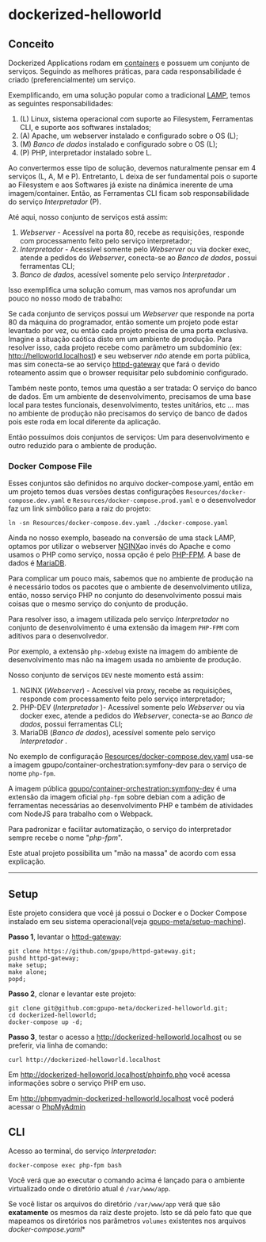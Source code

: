 # dockerized-helloworld

## Conceito

Dockerized Applications rodam em [containers](https://www.docker.com/resources/what-container) e possuem um conjunto de serviços. Seguindo as melhores práticas, para cada responsabilidade é criado (preferencialmente) um serviço.

Exemplificando, em uma solução popular como a tradicional [LAMP](https://en.wikipedia.org/wiki/LAMP_%28software_bundle%29), temos as seguintes responsabilidades:

1.  (L) Linux, sistema operacional com suporte ao Filesystem, Ferramentas CLI, e  suporte aos softwares instalados;
2.  (A) Apache, um webserver instalado e configurado sobre o OS (L);
3.  (M) *Banco de dados* instalado e configurado sobre o OS (L);
4.  (P) PHP, interpretador instalado sobre L.

Ao convertermos esse tipo de solução, devemos naturalmente pensar em 4 serviços (L, A, M e P). Entretanto, L deixa de ser fundamental pois o suporte ao Filesystem e aos Softwares já existe na dinâmica inerente de uma imagem/container. Então, as Ferramentas CLI ficam sob responsabilidade do serviço *Interpretador* (P).

Até aqui, nosso conjunto de serviços está assim:

1.  *Webserver* - Acessível na porta 80, recebe as requisições, responde com processamento feito pelo serviço interpretador;
2.  *Interpretador* - Acessível somente pelo *Webserver* ou via docker exec, atende a pedidos do *Webserver*, conecta-se ao *Banco de dados*, possui ferramentas CLI;
3.  *Banco de dados*, acessível somente pelo serviço *Interpretador* .

Isso exemplifica uma solução comum, mas vamos nos aprofundar um pouco no nosso modo de trabalho:

Se cada conjunto de serviços possui um *Webserver* que responde na porta 80 da máquina do programador, então somente um projeto pode estar levantado por vez, ou então cada projeto precisa de uma porta exclusiva. Imagine a situação caótica disto em um ambiente de produção. Para resolver isso, cada projeto recebe como parâmetro um subdominio (ex: http://helloworld.localhost) e seu webserver *não* atende em porta pública, mas sim conecta-se ao serviço [httpd-gateway](https://opensource.gpupo.com/httpd-gateway/) que fará o devido roteamento assim que o browser requisitar pelo subdominio configurado.

Também neste ponto, temos uma questão a ser tratada: O serviço do banco de dados. Em um ambiente de desenvolvimento, precisamos de uma base local para testes funcionais, desenvolvimento, testes unitários, etc ... mas no ambiente de produção não precisamos do serviço de banco de dados pois este roda em local diferente da aplicação.

Então possuímos dois conjuntos de serviços: Um para desenvolvimento e outro reduzido para o ambiente de produção.

### Docker Compose File

Esses conjuntos são definidos no arquivo docker-compose.yaml, então em um projeto temos duas versões destas configurações ``Resources/docker-compose.dev.yaml`` e ``Resources/docker-compose.prod.yaml`` e o desenvolvedor faz um link simbólico para a raiz do projeto:

	ln -sn Resources/docker-compose.dev.yaml ./docker-compose.yaml

Ainda no nosso exemplo, baseado na conversão de uma stack LAMP, optamos por utilizar o webserver [NGINX](https://www.nginx.com/)ao invés do Apache e como usamos o PHP como serviço, nossa opção é pelo [PHP-FPM](https://secure.php.net/manual/pt_BR/install.fpm.php). A base de dados é [MariaDB](https://mariadb.org/).

Para complicar um pouco mais, sabemos que no ambiente de produção na é necessário todos os pacotes que o ambiente de desenvolvimento utiliza, então, nosso serviço PHP no conjunto do desenvolvimento possui mais coisas que o mesmo serviço do conjunto de produção.

Para resolver isso, a imagem utilizada pelo serviço *Interpretador*  no conjunto de desenvolvimento é uma extensão da imagem ``PHP-FPM`` com aditivos para o desenvolvedor.

Por exemplo, a extensão ``php-xdebug`` existe na imagem do ambiente de desenvolvimento mas não na imagem usada no ambiente de produção.

Nosso conjunto de serviços ``DEV`` neste momento está assim:

1.  NGINX (*Webserver*) - Acessível via proxy, recebe as requisições, responde com processamento feito pelo serviço interpretador;
2.  PHP-DEV (*Interpretador* )- Acessível somente pelo *Webserver* ou via docker exec, atende a pedidos do *Webserver*, conecta-se ao *Banco de dados*, possui ferramentas CLI;
3.  MariaDB (*Banco de dados*), acessível somente pelo serviço *Interpretador* .

No exemplo de configuração [Resources/docker-compose.dev.yaml](https://github.com/gpupo-meta/dockerized-helloworld/blob/master/Resources/docker-compose.dev.yaml) usa-se a imagem gpupo/container-orchestration:symfony-dev para o serviço de nome ``php-fpm``.

A imagem pública [gpupo/container-orchestration:symfony-dev](https://hub.docker.com/r/gpupo/container-orchestration/tags) é uma extensão da imagem oficial ``php-fpm`` sobre debian com a adição de ferramentas necessárias ao desenvolvimento PHP e também de atividades com NodeJS para trabalho com o Webpack.

Para padronizar e facilitar automatização, o serviço do interpretador sempre recebe o nome "*php-fpm*".

Este atual projeto possibilita um "mão na massa" de acordo com essa explicação.

---

## Setup

Este projeto considera que você já possui o Docker e o Docker Compose instalado em seu sistema operacional(veja [ gpupo-meta/setup-machine](https://github.com/gpupo-meta/setup-machine)).

**Passo 1**, levantar o [httpd-gateway](https://opensource.gpupo.com/httpd-gateway/):

	git clone https://github.com/gpupo/httpd-gateway.git;
	pushd httpd-gateway;
	make setup;
	make alone;
	popd;

**Passo 2**, clonar e levantar este projeto:

	git clone git@github.com:gpupo-meta/dockerized-helloworld.git;
	cd dockerized-helloworld;
	docker-compose up -d;

**Passo 3**, testar o acesso a http://dockerized-helloworld.localhost ou se preferir, via linha de comando:

	curl http://dockerized-helloworld.localhost

Em
http://dockerized-helloworld.localhost/phpinfo.php você acessa informações sobre o serviço PHP em uso.

Em http://phpmyadmin-dockerized-helloworld.localhost você poderá acessar o [PhpMyAdmin](https://www.phpmyadmin.net/)

## CLI

Acesso ao terminal, do serviço *Interpretador*:

	docker-compose exec php-fpm bash

Você verá que ao executar o comando acima é lançado para o ambiente virtualizado onde o diretório atual é ``/var/www/app``.

Se você listar os arquivos do diretório  ``/var/www/app`` verá que são **exatamente** os mesmos da raiz deste projeto.
Isto se dá pelo fato que que mapeamos os diretórios nos parâmetros ``volumes`` existentes nos arquivos **docker-compose*.yaml**
